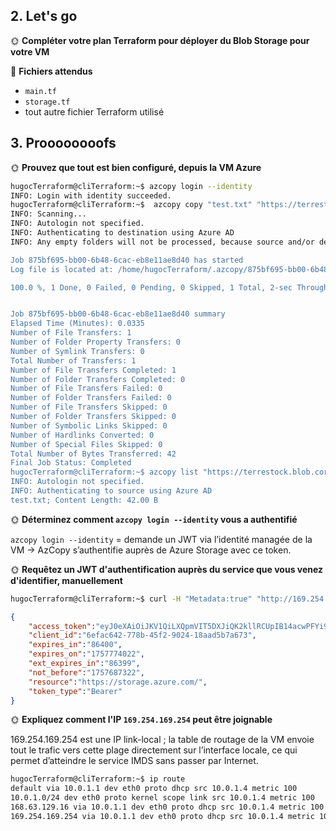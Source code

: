 ## 2. Let's go

🌞 **Compléter votre plan Terraform pour déployer du Blob Storage pour votre VM**

📁 **Fichiers attendus**

- `main.tf`
- `storage.tf`
- tout autre fichier Terraform utilisé

## 3. Proooooooofs

🌞 **Prouvez que tout est bien configuré, depuis la VM Azure**

```bash
hugocTerraform@cliTerraform:~$ azcopy login --identity
INFO: Login with identity succeeded.
hugocTerraform@cliTerraform:~$  azcopy copy "test.txt" "https://terrestock.blob.core.windows.net/terreblob"
INFO: Scanning...
INFO: Autologin not specified.
INFO: Authenticating to destination using Azure AD
INFO: Any empty folders will not be processed, because source and/or destination doesn't have full folder support

Job 875bf695-bb00-6b48-6cac-eb8e11ae8d40 has started
Log file is located at: /home/hugocTerraform/.azcopy/875bf695-bb00-6b48-6cac-eb8e11ae8d40.log

100.0 %, 1 Done, 0 Failed, 0 Pending, 0 Skipped, 1 Total, 2-sec Throughput (Mb/s): 0.0002


Job 875bf695-bb00-6b48-6cac-eb8e11ae8d40 summary
Elapsed Time (Minutes): 0.0335
Number of File Transfers: 1
Number of Folder Property Transfers: 0
Number of Symlink Transfers: 0
Total Number of Transfers: 1
Number of File Transfers Completed: 1
Number of Folder Transfers Completed: 0
Number of File Transfers Failed: 0
Number of Folder Transfers Failed: 0
Number of File Transfers Skipped: 0
Number of Folder Transfers Skipped: 0
Number of Symbolic Links Skipped: 0
Number of Hardlinks Converted: 0
Number of Special Files Skipped: 0
Total Number of Bytes Transferred: 42
Final Job Status: Completed
hugocTerraform@cliTerraform:~$ azcopy list "https://terrestock.blob.core.windows.net/terreblob"
INFO: Autologin not specified.
INFO: Authenticating to source using Azure AD
test.txt; Content Length: 42.00 B
```

🌞 **Déterminez comment `azcopy login --identity` vous a authentifié**

`azcopy login --identity` = demande un JWT via l’identité managée de la VM → AzCopy s’authentifie auprès de Azure Storage avec ce token.

🌞 **Requêtez un JWT d'authentification auprès du service que vous venez d'identifier, manuellement**

```bash
hugocTerraform@cliTerraform:~$ curl -H "Metadata:true" "http://169.254.169.254/metadata/identity/oauth2/token?api-version=2021-02-01&resource=https://storage.azure.com/"
```

```json
{
    "access_token":"eyJ0eXAiOiJKV1QiLXQpmVIT5DXJiQK2kllRCUpIB14acwPFYi9q5qOLayVcNsPiU-_gQrwRDvDX3ED1KZDP-kA",
    "client_id":"6efac642-778b-45f2-9024-18aad5b7a673",
    "expires_in":"86400",
    "expires_on":"1757774022",
    "ext_expires_in":"86399",
    "not_before":"1757687322",
    "resource":"https://storage.azure.com/",
    "token_type":"Bearer"
}
```

🌞 **Expliquez comment l'IP `169.254.169.254` peut être joignable**

169.254.169.254 est une IP link-local ; la table de routage de la VM envoie tout le trafic vers cette plage directement sur l’interface locale, ce qui permet d’atteindre le service IMDS sans passer par Internet.

```bash
hugocTerraform@cliTerraform:~$ ip route
default via 10.0.1.1 dev eth0 proto dhcp src 10.0.1.4 metric 100
10.0.1.0/24 dev eth0 proto kernel scope link src 10.0.1.4 metric 100
168.63.129.16 via 10.0.1.1 dev eth0 proto dhcp src 10.0.1.4 metric 100
169.254.169.254 via 10.0.1.1 dev eth0 proto dhcp src 10.0.1.4 metric 100
```
